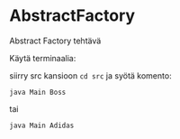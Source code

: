 # AbstractFactory
Abstract Factory tehtävä

Käytä terminaalia:

siirry src kansioon `cd src` ja syötä komento:

`java Main Boss`

tai

`java Main Adidas`
